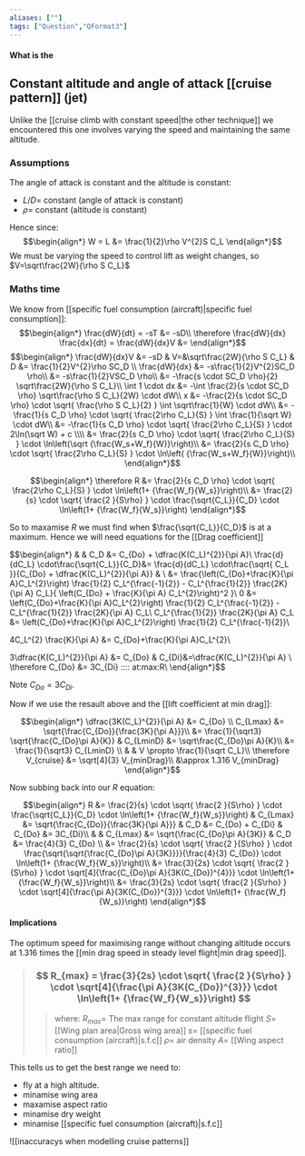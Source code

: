```yaml
---
aliases: [""]
tags: ["Question","QFormat3"]
---
```


#### What is the
## Constant altitude and angle of attack [[cruise pattern]] (jet)
Unlike the [[cruise climb with constant speed|the other technique]] we encountered this one involves varying the speed and maintaining the same altitude.

### Assumptions
The angle of attack is constant and the altitude is constant:
- $L/D=$ constant (angle of attack is constant)
- $\rho=$ constant (altitude is constant)

Hence since:
$$\begin{align*}
  W = L &= \frac{1}{2}\rho V^{2}S C_L
\end{align*}$$
We must be varying the speed to control lift as weight changes, so $V=\sqrt\frac{2W}{\rho S C_L}$

### Maths time
We know from [[specific fuel consumption (aircraft)|specific fuel consumption]]:
$$\begin{align*}
   \frac{dW}{dt} = -sT &= -sD\\
\therefore \frac{dW}{dx} \frac{dx}{dt} = \frac{dW}{dx}V &=
\end{align*}$$
$$\begin{align*}
   \frac{dW}{dx}V &= -sD & V=&\sqrt\frac{2W}{\rho S C_L} & D &= \frac{1}{2}V^{2}\rho SC_D \\
\frac{dW}{dx} &= -s\frac{1}{2}V^{2}SC_D \rho\\
&= -s\frac{1}{2}VSC_D \rho\\
&= -\frac{s \cdot SC_D \rho}{2} \sqrt\frac{2W}{\rho S C_L}\\
\int 1 \cdot dx &= -\int \frac{2}{s \cdot SC_D \rho} \sqrt\frac{\rho S C_L}{2W} \cdot dW\\
x &= -\frac{2}{s \cdot SC_D \rho} \cdot \sqrt{ \frac{\rho S C_L}{2} } \int  \sqrt\frac{1}{W} \cdot dW\\
&= -\frac{1}{s C_D \rho} \cdot \sqrt{ \frac{2\rho C_L}{S} } \int  \frac{1}{\sqrt W} \cdot dW\\
&= -\frac{1}{s C_D \rho} \cdot \sqrt{ \frac{2\rho C_L}{S} } \cdot 2\ln(\sqrt W) + c \\\\
&= \frac{2}{s C_D \rho} \cdot \sqrt{ \frac{2\rho C_L}{S} } \cdot \ln\left(\sqrt {\frac{W_s+W_f}{W}}\right)\\
&= \frac{2}{s C_D \rho} \cdot \sqrt{ \frac{2\rho C_L}{S} } \cdot \ln\left( {\frac{W_s+W_f}{W}}\right)\\
\end{align*}$$

$$\begin{align*}
\therefore R &= \frac{2}{s C_D \rho} \cdot \sqrt{ \frac{2\rho C_L}{S} } \cdot \ln\left(1+ {\frac{W_f}{W_s}}\right)\\
&= \frac{2}{s} \cdot \sqrt{ \frac{2 }{S\rho} } \cdot \frac{\sqrt{C_L}}{C_D} \cdot \ln\left(1+ {\frac{W_f}{W_s}}\right)
\end{align*}$$

So to maxamise $R$ we must find when $\frac{\sqrt{C_L}}{C_D}$ is at a maximum.
Hence we will need equations for the [[Drag coefficient]] 

$$\begin{align*}
   &   &  C_D &= C_{Do} + \dfrac{K(C_L)^{2}}{\pi A}\\
 \frac{d}{dC_L} \cdot\frac{\sqrt{C_L}}{C_D}&=  \frac{d}{dC_L} \cdot\frac{\sqrt{ C_L }}{C_{Do} + \dfrac{K(C_L)^{2}}{\pi A}} & \\
&= \frac{\left(C_{Do}+\frac{K}{\pi A}C_L^{2}\right) \frac{1}{2} C_L^{\frac{-1}{2}} - C_L^{\frac{1}{2}} \frac{2K}{\pi A} C_L}{ \left(C_{Do} + \frac{K}{\pi A} C_L^{2}\right)^2 }\\
0 &= \left(C_{Do}+\frac{K}{\pi A}C_L^{2}\right) \frac{1}{2} C_L^{\frac{-1}{2}} - C_L^{\frac{1}{2}} \frac{2K}{\pi A} C_L\\
C_L^{\frac{1}{2}} \frac{2K}{\pi A} C_L &= \left(C_{Do}+\frac{K}{\pi A}C_L^{2}\right) \frac{1}{2} C_L^{\frac{-1}{2}}\\

4C_L^{2} \frac{K}{\pi A}  &= C_{Do}+\frac{K}{\pi A}C_L^{2}\\

3\dfrac{K(C_L)^{2}}{\pi A}  &= C_{Do} & C_{Di}&=\dfrac{K(C_L)^{2}}{\pi A} \\
\therefore C_{Do} &= 3C_{Di} \:\:\:\: at\:max\:R\\
\end{align*}$$

Note $C_{Do} = 3C_{Di}$.

Now if we use the resault above and the [[lift coefficient at min drag]]:

$$\begin{align*}
\dfrac{3K(C_L)^{2}}{\pi A}  &= C_{Do} \\
C_{Lmax} &= \sqrt{\frac{C_{Do}}{\frac{3K}{\pi A}}}\\
&= \frac{1}{\sqrt3} \sqrt{\frac{C_{Do}\pi A}{K}} & C_{LminD} &= \sqrt\frac{C_{Do}\pi A}{K}\\
&= \frac{1}{\sqrt3} C_{LminD} \\
& & V \propto \frac{1}{\sqrt C_L}\\
\therefore V_{cruise} &= \sqrt[4]{3} V_{minDrag}\\
&\approx 1.316 V_{minDrag}
\end{align*}$$

Now subbing back into our $R$ equation:

$$\begin{align*}
    R &= \frac{2}{s} \cdot \sqrt{ \frac{2 }{S\rho} } \cdot \frac{\sqrt{C_L}}{C_D} \cdot \ln\left(1+ {\frac{W_f}{W_s}}\right) & C_{Lmax} &= \sqrt{\frac{C_{Do}}{\frac{3K}{\pi A}}} & C_D &= C_{Do} + C_{Di} & C_{Do} &= 3C_{Di}\\
& & C_{Lmax} &= \sqrt{\frac{C_{Do}\pi A}{3K}} & C_D &= \frac{4}{3} C_{Do} \\
&= \frac{2}{s} \cdot \sqrt{ \frac{2 }{S\rho} } \cdot \frac{\sqrt{\sqrt{\frac{C_{Do}\pi A}{3K}}}}{\frac{4}{3} C_{Do}} \cdot \ln\left(1+ {\frac{W_f}{W_s}}\right)\\
&= \frac{3}{2s} \cdot \sqrt{ \frac{2 }{S\rho} } \cdot \sqrt[4]{\frac{C_{Do}\pi A}{3K(C_{Do})^{4}}}  \cdot \ln\left(1+ {\frac{W_f}{W_s}}\right)\\
&= \frac{3}{2s} \cdot \sqrt{ \frac{2 }{S\rho} } \cdot \sqrt[4]{\frac{\pi A}{3K(C_{Do})^{3}}}  \cdot \ln\left(1+ {\frac{W_f}{W_s}}\right)
\end{align*}$$

#### Implications
The optimum speed for maximising range without changing altitude occurs at 1.316 times the [[min drag speed in steady level flight|min drag speed]].

> ### $$ R_{max} = \frac{3}{2s} \cdot \sqrt{ \frac{2 }{S\rho} } \cdot \sqrt[4]{\frac{\pi A}{3K(C_{Do})^{3}}}  \cdot \ln\left(1+ {\frac{W_f}{W_s}}\right) $$ 
>> where:
>> $R_{max}=$  The max range for constant altitude flight
>> $S=$ [[Wing plan area|Gross wing area]]
>> $s=$ [[specific fuel consumption (aircraft)|s.f.c]]
>> $\rho=$ air density
>> $A=$ [[Wing aspect ratio]]

This tells us to get the best range we need to:
- fly at a high altitude.
- minamise wing area
- maxamise aspect ratio
- minamise dry weight
- minamise [[specific fuel consumption (aircraft)|s.f.c]]

![[inaccuracys when modelling cruise patterns]]

